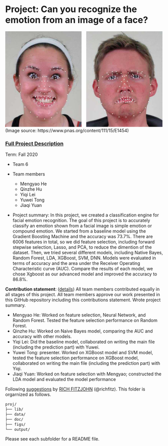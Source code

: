 # Project: Can you recognize the emotion from an image of a face? 
<img src="figs/CE.jpg" alt="Compound Emotions" width="500"/>
(Image source: https://www.pnas.org/content/111/15/E1454)

### [Full Project Description](doc/project3_desc.md)

Term: Fall 2020

+ Team 6
+ Team members
	+ Mengyao He
	+ Qinzhe Hu
	+ Yiqi Lei
	+ Yuwei Tong
	+ Jiaqi Yuan

+ Project summary: In this project, we created a classification engine for facial emotion recognition. The goal of this project is to accurately classify an emotion shown from a facial image is simple emotion or compound emotion. We started from a baseline model using the Gradient Boosting Machine and the accuracy was 73.7%. There are 6006 features in total, so we did feature selection, including forward stepwise selection, Lasso, and PCA, to reduce the dimention of the dataset. Then, we tried several different models, including Native Bayes, Random Forest, LDA, XGBoost, SVM, DNN. Models were evaluated in terms of accuracy and the area under the Receiver Operating Characteristic curve (AUC). Compare the results of each model, we chose Xgboost as our advanced model and improved the accuracy to 86.8%.
	
**Contribution statement**: ([details](doc/a_note_on_contributions.md)) All team members contributed equally in all stages of this project. All team members approve our work presented in this GitHub repository including this contributions statement. Wrote project summary.

+ Mengyao He: Worked on feature selection, Neural Network, and Random Forest. Tested the feature selection performance on Random Forest.
+ Qinzhe Hu: Worked on Naive Bayes model, comparing the AUC and accuracy with other models.
+ Yiqi Lei: Did the baseline model, collaborated on writing the main file (including the prediction part) with Yuwei. 
+ Yuwei Tong: presenter. Worked on XGBoost model and SVM model, tested the feature selection performance on XGBoost model, collaborated on writing the main file (including the prediction part) with Yiqi.
+ Jiaqi Yuan: Worked on feature selection with Mengyao; constructed the LDA model and evaluated the model performance
	

Following [suggestions](http://nicercode.github.io/blog/2013-04-05-projects/) by [RICH FITZJOHN](http://nicercode.github.io/about/#Team) (@richfitz). This folder is orgarnized as follows.

```
proj/
├── lib/
├── data/
├── doc/
├── figs/
└── output/
```

Please see each subfolder for a README file.
